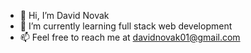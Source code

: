 - 👋 Hi, I’m David Novak
- 🌱 I’m currently learning full stack web development 
- 📫 Feel free to reach me at davidnovak01@gmail.com 
